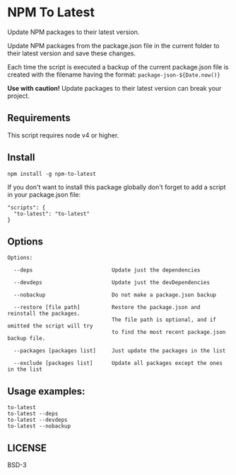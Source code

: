 # NPM To Latest

Update NPM packages to their latest version.

Update NPM packages from the package.json file in the current folder to their latest version and save these changes.

Each time the script is executed a backup of the current package.json file is created with the filename having the format: `package-json-${Date.now()}`

**Use with caution!** Update packages to their latest version can break your
project.

## Requirements

This script requires node v4 or higher.

## Install

    npm install -g npm-to-latest

If you don't want to install this package globally don't forget to add a script in your package.json file:

    "scripts": {
      "to-latest": "to-latest"
    }

## Options

```
Options:

  --deps                         Update just the dependencies

  --devdeps                      Update just the devDependencies

  --nobackup                     Do not make a package.json backup

  --restore [file path]          Restore the package.json and reinstall the packages.
                                 The file path is optional, and if omitted the script will try
                                 to find the most recent package.json backup file.

  --packages [packages list]     Just update the packages in the list

  --exclude [packages list]      Update all packages except the ones in the list
```
 
## Usage examples:

```
to-latest
to-latest --deps
to-latest --devdeps
to-latest --nobackup
```

## LICENSE

BSD-3
